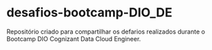 # desafios-bootcamp-DIO_DE
Repositório criado para compartilhar os defarios realizados durante o Bootcamp DIO Cognizant Data Cloud Engineer.
